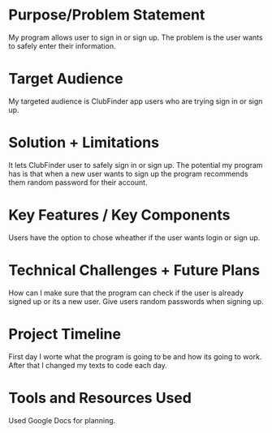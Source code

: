 # Purpose/Problem Statement
My program allows user to sign in or sign up. The problem is the user wants to safely enter their information. 
# Target Audience
My targeted audience is ClubFinder app users who are trying sign in or sign up. 
# Solution + Limitations 
It lets ClubFinder user to safely sign in or sign up. 
The potential my program has is that when a new user wants to sign up the program recommends them random password for their account. 
# Key Features / Key Components
Users have the option to chose wheather if the user wants login or sign up. 
# Technical Challenges + Future Plans 
How can I make sure that the program can check if the user is already signed up or its a new user. 
Give users random passwords when signing up. 
# Project Timeline 
First day I worte what the program is going to be and how its going to work. After that I changed my texts to code each day. 
# Tools and Resources Used 
Used Google Docs for planning. 


